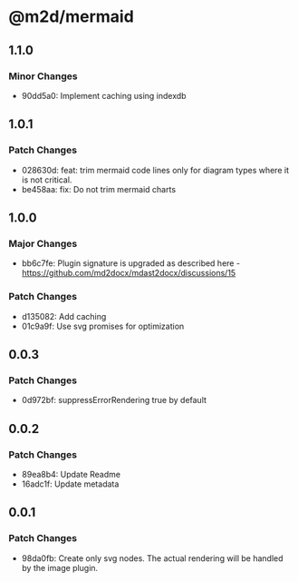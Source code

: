 # @m2d/mermaid

## 1.1.0

### Minor Changes

- 90dd5a0: Implement caching using indexdb

## 1.0.1

### Patch Changes

- 028630d: feat: trim mermaid code lines only for diagram types where it is not critical.
- be458aa: fix: Do not trim mermaid charts

## 1.0.0

### Major Changes

- bb6c7fe: Plugin signature is upgraded as described here - https://github.com/md2docx/mdast2docx/discussions/15

### Patch Changes

- d135082: Add caching
- 01c9a9f: Use svg promises for optimization

## 0.0.3

### Patch Changes

- 0d972bf: suppressErrorRendering true by default

## 0.0.2

### Patch Changes

- 89ea8b4: Update Readme
- 16adc1f: Update metadata

## 0.0.1

### Patch Changes

- 98da0fb: Create only svg nodes. The actual rendering will be handled by the image plugin.
